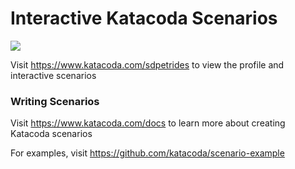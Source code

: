 # Interactive Katacoda Scenarios

[![](http://shields.katacoda.com/katacoda/sdpetrides/count.svg)](https://www.katacoda.com/sdpetrides "Get your profile on Katacoda.com")

Visit https://www.katacoda.com/sdpetrides to view the profile and interactive scenarios

### Writing Scenarios
Visit https://www.katacoda.com/docs to learn more about creating Katacoda scenarios

For examples, visit https://github.com/katacoda/scenario-example
